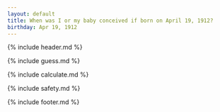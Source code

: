 ```yaml
---
layout: default
title: When was I or my baby conceived if born on April 19, 1912?
birthday: Apr 19, 1912
---
```


{% include header.md %}

{% include guess.md %}

{% include calculate.md %}

{% include safety.md %}

{% include footer.md %}



